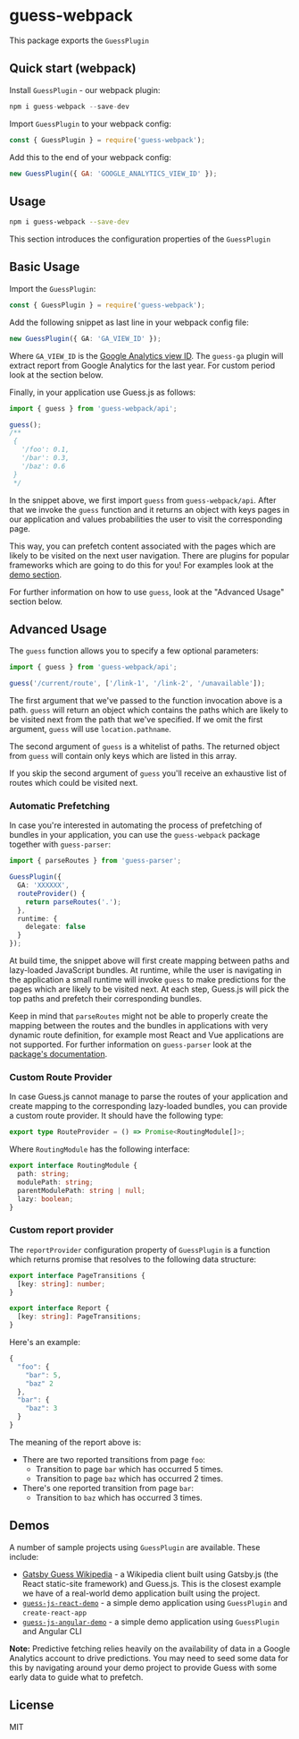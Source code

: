 # guess-webpack

This package exports the `GuessPlugin`

## Quick start (webpack)

Install `GuessPlugin` - our webpack plugin:

```js
npm i guess-webpack --save-dev
```

Import `GuessPlugin` to your webpack config:

```js
const { GuessPlugin } = require('guess-webpack');
```

Add this to the end of your webpack config:

```js
new GuessPlugin({ GA: 'GOOGLE_ANALYTICS_VIEW_ID' });
```

## Usage

```bash
npm i guess-webpack --save-dev
```

This section introduces the configuration properties of the `GuessPlugin`

## Basic Usage

Import the `GuessPlugin`:

```ts
const { GuessPlugin } = require('guess-webpack');
```

Add the following snippet as last line in your webpack config file:

```ts
new GuessPlugin({ GA: 'GA_VIEW_ID' });
```

Where `GA_VIEW_ID` is the [Google Analytics view ID](https://ga-dev-tools.appspot.com/query-explorer/). The `guess-ga` plugin will extract report from Google Analytics for the last year. For custom period look at the section below.

Finally, in your application use Guess.js as follows:

```ts
import { guess } from 'guess-webpack/api';

guess();
/**
 {
   '/foo': 0.1,
   '/bar': 0.3,
   '/baz': 0.6
 }
 */
```

In the snippet above, we first import `guess` from `guess-webpack/api`. After that we invoke the `guess` function and it returns an object with keys pages in our application and values probabilities the user to visit the corresponding page.

This way, you can prefetch content associated with the pages which are likely to be visited on the next user navigation. There are plugins for popular frameworks which are going to do this for you! For examples look at the [demo section](#demos).

For further information on how to use `guess`, look at the "Advanced Usage" section below.

## Advanced Usage

The `guess` function allows you to specify a few optional parameters:

```ts
import { guess } from 'guess-webpack/api';

guess('/current/route', ['/link-1', '/link-2', '/unavailable']);
```

The first argument that we've passed to the function invocation above is a path. `guess` will return an object which contains the paths which are likely to be visited next from the path that we've specified. If we omit the first argument, `guess` will use `location.pathname`.

The second argument of `guess` is a whitelist of paths. The returned object from `guess` will contain only keys which are listed in this array.

If you skip the second argument of `guess` you'll receive an exhaustive list of routes which could be visited next.

### Automatic Prefetching

In case you're interested in automating the process of prefetching of bundles in your application, you can use the `guess-webpack` package together with `guess-parser`:

```ts
import { parseRoutes } from 'guess-parser';

GuessPlugin({
  GA: 'XXXXXX',
  routeProvider() {
    return parseRoutes('.');
  },
  runtime: {
    delegate: false
  }
});
```

At build time, the snippet above will first create mapping between paths and lazy-loaded JavaScript bundles. At runtime, while the user is navigating in the application a small runtime will invoke `guess` to make predictions for the pages which are likely to be visited next. At each step, Guess.js will pick the top paths and prefetch their corresponding bundles.

Keep in mind that `parseRoutes` might not be able to properly create the mapping between the routes and the bundles in applications with very dynamic route definition, for example most React and Vue applications are not supported. For further information on `guess-parser` look at the [package's documentation](https://github.com/guess-js/guess/tree/master/packages/guess-parser).

### Custom Route Provider

In case Guess.js cannot manage to parse the routes of your application and create mapping to the corresponding lazy-loaded bundles, you can provide a custom route provider. It should have the following type:

```ts
export type RouteProvider = () => Promise<RoutingModule[]>;
```

Where `RoutingModule` has the following interface:

```ts
export interface RoutingModule {
  path: string;
  modulePath: string;
  parentModulePath: string | null;
  lazy: boolean;
}
```

### Custom report provider

The `reportProvider` configuration property of `GuessPlugin` is a function which returns promise that resolves to the following data structure:

```ts
export interface PageTransitions {
  [key: string]: number;
}

export interface Report {
  [key: string]: PageTransitions;
}
```

Here's an example:

```ts
{
  "foo": {
    "bar": 5,
    "baz" 2
  },
  "bar": {
    "baz": 3
  }
}
```

The meaning of the report above is:

- There are two reported transitions from page `foo`:
  - Transition to page `bar` which has occurred 5 times.
  - Transition to page `baz` which has occurred 2 times.
- There's one reported transition from page `bar`:
  - Transition to `baz` which has occurred 3 times.

## Demos

A number of sample projects using `GuessPlugin` are available. These include:

- [Gatsby Guess Wikipedia](https://github.com/guess-js/gatsby-guess) - a Wikipedia client built using Gatsby.js (the React static-site framework) and Guess.js. This is the closest example we have of a real-world demo application built using the project.
- [`guess-js-react-demo`](https://github.com/mgechev/guess-js-react-demo) - a simple demo application using `GuessPlugin` and `create-react-app`
- [`guess-js-angular-demo`](https://github.com/mgechev/guess-js-angular-demo) - a simple demo application using `GuessPlugin` and Angular CLI

**Note:** Predictive fetching relies heavily on the availability of data in a Google Analytics account to drive predictions. You may need to seed some data for this by navigating around your demo project to provide Guess with some early data to guide what to prefetch.

## License

MIT
